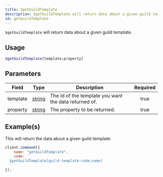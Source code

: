 ```yaml
---
title: $getGuildTemplate
description: $getGuildTemplate will return data about a given guild template.
id: getGuildTemplate
---
```


`$getGuildTemplate` will return data about a given guild template.

## Usage

```php
$getGuildTemplate[template;property]
```

## Parameters

| Field    | Type                                                                                              | Description                                           | Required |
| -------- | ------------------------------------------------------------------------------------------------- | ----------------------------------------------------- | :------: |
| template | [string](https://developer.mozilla.org/en-US/docs/Web/JavaScript/Reference/Global_Objects/Number) | The Id of the template you want the data returned of. |   true   |
| property | [string](https://developer.mozilla.org/en-US/docs/Web/JavaScript/Reference/Global_Objects/Number) | The property to be returned.                          |   true   |

## Example(s)

This will return the data about a given guild template:

```javascript
client.command({
    name: "getGuildTemplate",
    code: `
  $getGuildTemplate[guild-template-code;name]
  `
});
```
